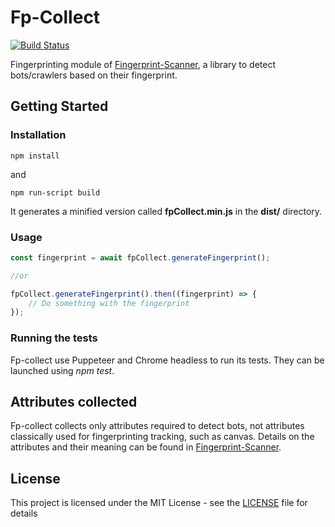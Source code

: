 # Fp-Collect

[![Build Status](https://travis-ci.org/antoinevastel/fp-collect.svg?branch=master)](https://travis-ci.org/antoinevastel/fp-collect)

Fingerprinting module of [Fingerprint-Scanner](https://github.com/antoinevastel/fpscanner), a library to detect 
bots/crawlers based on their fingerprint.

## Getting Started

### Installation

```
npm install
```
and

```
npm run-script build
```

It generates a minified version called **fpCollect.min.js** in the **dist/** directory.
### Usage

```javascript
const fingerprint = await fpCollect.generateFingerprint();

//or

fpCollect.generateFingerprint().then((fingerprint) => {
    // Do something with the fingerprint
});

```

### Running the tests

Fp-collect use Puppeteer and Chrome headless to run its tests.
They can be launched using *npm test*.

## Attributes collected

Fp-collect collects only attributes required to detect bots, not attributes classically 
used for fingerprinting tracking, such as canvas.
Details on the attributes and their meaning can be found in
[Fingerprint-Scanner](https://github.com/antoinevastel/fpscanner).

## License

This project is licensed under the MIT License - see the [LICENSE](LICENSE) file for details
